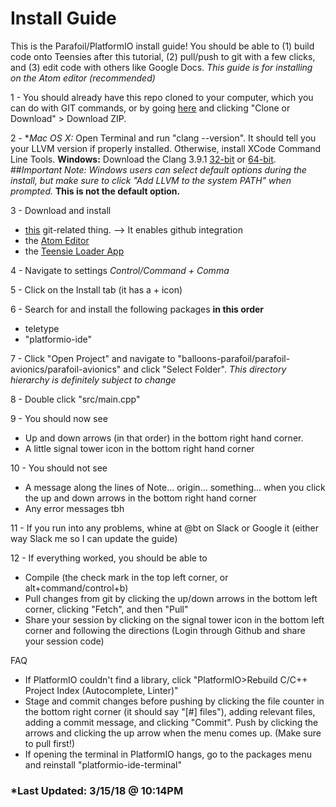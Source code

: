 # Install Guide
This is the Parafoil/PlatformIO install guide! You should be able to (1) build code onto Teensies after this tutorial, (2) pull/push to git with a few clicks, and (3) edit code with others like Google Docs. *This guide is for installing on the Atom editor (recommended)*


1 - You should already have this repo cloned to your computer, which you can do with GIT commands, or by going [here](https://github.com/stanford-ssi/balloons-Parafoil) and clicking "Clone or Download" > Download ZIP.

2 - **Mac OS X:* Open Terminal and run "clang --version". It should tell you your LLVM version if properly installed. Otherwise, install XCode Command Line Tools.
    **Windows:** Download the Clang 3.9.1 [32-bit](http://releases.llvm.org/3.9.1/LLVM-3.9.1-win32.exe) or [64-bit](http://releases.llvm.org/3.9.1/LLVM-3.9.1-win64.exe).
    ##*Important Note: Windows users can select default options during the install, but make sure to click "Add LLVM to the system PATH" when prompted.* **This is not the default option.**

3 - Download and install
 - [this](https://git-scm.com/downloads) git-related thing. --> It enables github integration
 - the [Atom Editor](https://atom.io/)
 - the [Teensie Loader App](https://www.pjrc.com/teensy/loader.html)

4 - Navigate to settings *Control/Command + Comma*

5 - Click on the Install tab (it has a + icon)

6 - Search for and install the following packages **in this order**
 - teletype
 - "platformio-ide"

7 - Click "Open Project" and navigate to "balloons-parafoil/parafoil-avionics/parafoil-avionics" and click "Select Folder". *This directory hierarchy is definitely subject to change*

8 - Double click "src/main.cpp"

9 - You should now see
 - Up and down arrows (in that order) in the bottom right hand corner.
 - A little signal tower icon in the bottom right hand corner

10 - You should not see
 - A message along the lines of Note... origin... something... when you click the up and down arrows in the bottom right hand corner
 - Any error messages tbh

11 - If you run into any problems, whine at @bt on Slack or Google it (either way Slack me so I can update the guide)

12 - If everything worked, you should be able to
 - Compile (the check mark in the top left corner, or alt+command/control+b)
 - Pull changes from git by clicking the up/down arrows in the bottom left corner, clicking "Fetch", and then "Pull"
 - Share your session by clicking on the signal tower icon in the bottom left corner and following the directions (Login through Github and share your session code)

 FAQ
 - If PlatformIO couldn't find a library, click "PlatformIO>Rebuild C/C++ Project Index (Autocomplete, Linter)"
 - Stage and commit changes before pushing by clicking the file counter in the bottom right corner (it should say "[#] files"), adding relevant files, adding a commit message, and clicking "Commit". Push by clicking the arrows and clicking the up arrow when the menu comes up. (Make sure to pull first!)
 - If opening the terminal in PlatformIO hangs, go to the packages menu and reinstall "platformio-ide-terminal"

### *Last Updated: 3/15/18 @ 10:14PM
